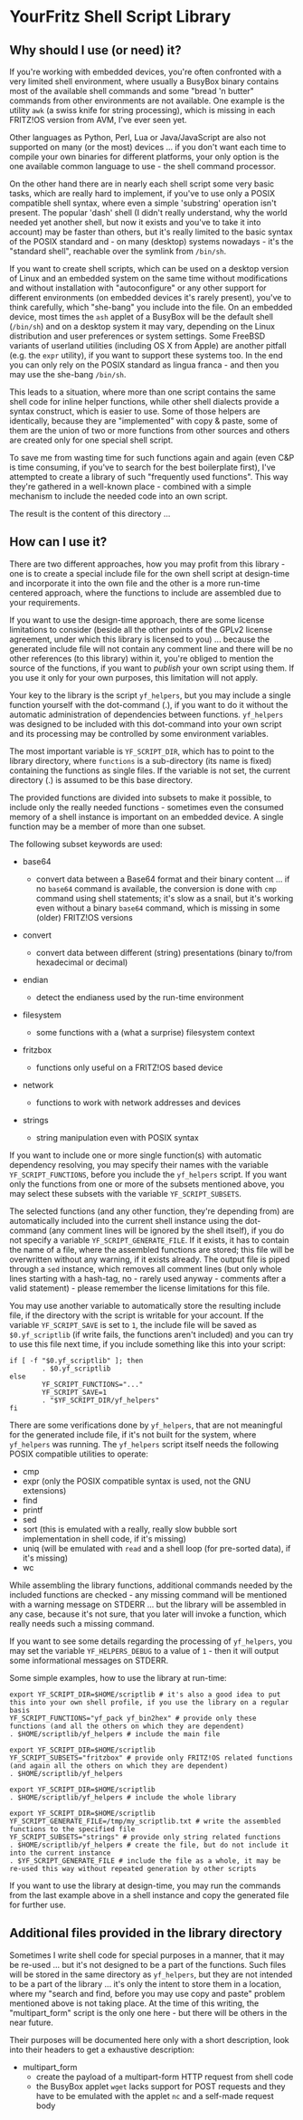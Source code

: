# YourFritz Shell Script Library

## Why should I use (or need) it?

If you're working with embedded devices, you're often confronted with a very limited shell environment, where usually a BusyBox binary contains most of the available shell commands and some "bread 'n butter" commands from other environments are not available. One example is the utility ```awk``` (a swiss knife for string processing), which is missing in each FRITZ!OS version from AVM, I've ever seen yet.

Other languages as Python, Perl, Lua or Java/JavaScript are also not supported on many (or the most) devices ... if you don't want each time to compile your own binaries for different platforms, your only option is the one available common language to use - the shell command processor.

On the other hand there are in nearly each shell script some very basic tasks, which are really hard to implement, if you've to use only a POSIX compatible shell syntax, where even a simple 'substring' operation isn't present. The popular 'dash' shell (I didn't really understand, why the world needed yet another shell, but now it exists and you've to take it into account) may be faster than others, but it's really limited to the basic syntax of the POSIX standard and - on many (desktop) systems nowadays - it's the "standard shell", reachable over the symlink from ```/bin/sh```.

If you want to create shell scripts, which can be used on a desktop version of Linux and an embedded system on the same time without modifications and without installation with "autoconfigure" or any other support for different environments (on embedded devices it's rarely present), you've to think carefully, which "she-bang" you include into the file. On an embedded device, most times the ```ash``` applet of a BusyBox will be the default shell (```/bin/sh```) and on a desktop system it may vary, depending on the Linux distribution and user preferences or system settings. Some FreeBSD variants of userland utilities (including OS X from Apple) are another pitfall (e.g. the ```expr``` utility), if you want to support these systems too. In the end you can only rely on the POSIX standard as lingua franca - and then you may use the she-bang ```/bin/sh```.

This leads to a situation, where more than one script contains the same shell code for inline helper functions, while other shell dialects provide a syntax construct, which is easier to use. Some of those helpers are identically, because they are "implemented" with copy & paste, some of them are the union of two or more functions from other sources and others are created only for one special shell script.

To save me from wasting time for such functions again and again (even C&P is time consuming, if you've to search for the best boilerplate first), I've attempted to create a library of such "frequently used functions". This way they're gathered in a well-known place - combined with a simple mechanism to include the needed code into an own script.

The result is the content of this directory ...

## How can I use it?

There are two different approaches, how you may profit from this library - one is to create a special include file for the own shell script at design-time and incorporate it into the own file and the other is a more run-time centered approach, where the functions to include are assembled due to your requirements.

If you want to use the design-time approach, there are some license limitations to consider (beside all the other points of the GPLv2 license agreement, under which this library is licensed to you) ... because the generated include file will not contain any comment line and there will be no other references (to this library) within it, you're obliged to mention the source of the functions, if you want to *publish* your own script using them. If you use it only for your own purposes, this limitation will not apply.

Your key to the library is the script ```yf_helpers```, but you may include a single function yourself with the dot-command (.), if you want to do it without the automatic administration of dependencies between functions. ```yf_helpers``` was designed to be included with this dot-command into your own script and its processing may be controlled by some environment variables.

The most important variable is ```YF_SCRIPT_DIR```, which has to point to the library directory, where ```functions``` is a sub-directory (its name is fixed) containing the functions as single files. If the variable is not set, the current directory (.) is assumed to be this base directory.

The provided functions are divided into subsets to make it possible, to include only the really needed functions - sometimes even the consumed memory of a shell instance is important on an embedded device. A single function may be a member of more than one subset.

The following subset keywords are used:

- base64
  - convert data between a Base64 format and their binary content ... if no ```base64``` command is available, the conversion is done with ```cmp``` command using shell statements; it's slow as a snail, but it's working even without a binary ```base64``` command, which is missing in some (older) FRITZ!OS versions

- convert
  - convert data between different (string) presentations (binary to/from hexadecimal or decimal)

- endian
  - detect the endianess used by the run-time environment

- filesystem
  - some functions with a (what a surprise) filesystem context
- fritzbox

  - functions only useful on a FRITZ!OS based device
- network

  - functions to work with network addresses and devices
- strings
  - string manipulation even with POSIX syntax

If you want to include one or more single function(s) with automatic dependency resolving, you may specify their names with the variable ```YF_SCRIPT_FUNCTIONS```, before you include the ```yf_helpers``` script. If you want only the functions from one or more of the subsets mentioned above, you may select these subsets with the variable ```YF_SCRIPT_SUBSETS```.

The selected functions (and any other function, they're depending from) are automatically included into the current shell instance using the dot-command (any comment lines will be ignored by the shell itself), if you do not specify a variable ```YF_SCRIPT_GENERATE_FILE```. If it exists, it has to contain the name of a file, where the assembled functions are stored; this file will be overwritten without any warning, if it exists already. The output file is piped through a ```sed``` instance, which removes all comment lines (but only whole lines starting with a hash-tag, no - rarely used anyway - comments after a valid statement) - please remember the license limitations for this file.

You may use another variable to automatically store the resulting include file, if the directory with the script is writable for your account. If the variable ```YF_SCRIPT_SAVE``` is set to ```1```, the include file will be saved as ```$0.yf_scriptlib``` (if write fails, the functions aren't included) and you can try to use this file next time, if you include something like this into your script:

```shell
if [ -f "$0.yf_scriptlib" ]; then
        . $0.yf_scriptlib
else
        YF_SCRIPT_FUNCTIONS="..."
        YF_SCRIPT_SAVE=1
        . "$YF_SCRIPT_DIR/yf_helpers"
fi
```

There are some verifications done by ```yf_helpers```, that are not meaningful for the generated include file, if it's not built for the system, where ```yf_helpers``` was running. The ```yf_helpers``` script itself needs the following POSIX compatible utilities to operate:

- cmp
- expr (only the POSIX compatible syntax is used, not the GNU extensions)
- find
- printf
- sed
- sort (this is emulated with a really, really slow bubble sort implementation in shell code, if it's missing)
- uniq (will be emulated with ```read``` and a shell loop (for pre-sorted data), if it's missing)
- wc

While assembling the library functions, additional commands needed by the included functions are checked - any missing command will be mentioned with a warning message on STDERR ... but the library will be assembled in any case, because it's not sure, that you later will invoke a function, which really needs such a missing command.

If you want to see some details regarding the processing of ```yf_helpers```, you may set the variable ```YF_HELPERS_DEBUG``` to a value of ```1``` - then it will output some informational messages on STDERR.

Some simple examples, how to use the library at run-time:

```shell
export YF_SCRIPT_DIR=$HOME/scriptlib # it's also a good idea to put this into your own shell profile, if you use the library on a regular basis
YF_SCRIPT_FUNCTIONS="yf_pack yf_bin2hex" # provide only these functions (and all the others on which they are dependent)
. $HOME/scriptlib/yf_helpers # include the main file
```

```shell
export YF_SCRIPT_DIR=$HOME/scriptlib
YF_SCRIPT_SUBSETS="fritzbox" # provide only FRITZ!OS related functions (and again all the others on which they are dependent)
. $HOME/scriptlib/yf_helpers
```

```shell
export YF_SCRIPT_DIR=$HOME/scriptlib
. $HOME/scriptlib/yf_helpers # include the whole library
```

```shell
export YF_SCRIPT_DIR=$HOME/scriptlib
YF_SCRIPT_GENERATE_FILE=/tmp/my_scriptlib.txt # write the assembled functions to the specified file
YF_SCRIPT_SUBSETS="strings" # provide only string related functions
. $HOME/scriptlib/yf_helpers # create the file, but do not include it into the current instance
. $YF_SCRIPT_GENERATE_FILE # include the file as a whole, it may be re-used this way without repeated generation by other scripts

```

If you want to use the library at design-time, you may run the commands from the last example above in a shell instance and copy the generated file for further use.

## Additional files provided in the library directory

Sometimes I write shell code for special purposes in a manner, that it may be re-used ... but it's not designed to be a part of the functions. Such files will be stored in the same directory as ```yf_helpers```, but they are not intended to be a part of the library ... it's only the intent to store them in a location, where my "search and find, before you may use copy and paste" problem mentioned above is not taking place. At the time of this writing, the "multipart_form" script is the only one here - but there will be others in the near future.

Their purposes will be documented here only with a short description, look into their headers to get a exhaustive description:

- multipart_form
  - create the payload of a multipart-form HTTP request from shell code
  - the BusyBox applet ```wget``` lacks support for POST requests and they have to be emulated with the applet ```nc``` and a self-made request body
